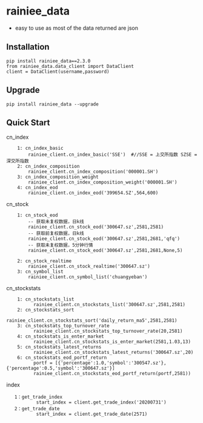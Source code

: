 rainiee_data
===============
* easy to use as most of the data returned are json 

Installation
--------------

    pip install rainiee_data==2.3.0
    from rainiee_data.data_client import DataClient
    client = DataClient(username,password)

Upgrade
---------------

    pip install rainiee_data --upgrade

Quick Start
--------------
cn_index

        1: cn_index_basic
            rainiee_client.cn_index_basic('SSE')  #//SSE = 上交所指数 SZSE = 深交所指数
        2: cn_index_composition
            rainiee_client.cn_index_composition('000001.SH')
        3: cn_index_composition_weight
            rainiee_client.cn_index_composition_weight('000001.SH')
        4: cn_index_eod
            rainiee_client.cn_index_eod('399654.SZ',564,600)    


cn_stock

        1: cn_stock_eod
            -- 获取未复权数据，日k线
            rainiee_client.cn_stock_eod('300647.sz',2581,2581)
            -- 获取前复权数据，日k线
            rainiee_client.cn_stock_eod('300647.sz',2581,2681,'qfq')
            -- 获取未复权数据，5分钟行情
            rainiee_client.cn_stock_eod('300647.sz',2581,2681,None,5)
            
        2: cn_stock_realtime
            rainiee_client.cn_stock_realtime('300647.sz')
        3: cn_symbol_list
            rainiee_client.cn_symbol_list('chuangyeban')

cn_stockstats

        1: cn_stockstats_list
              rainiee_client.cn_stockstats_list('300647.sz',2581,2581)
        2: cn_stockstats_sort
              rainiee_client.cn_stockstats_sort('daily_return_ma5',2581,2581)
        3: cn_stockstats_top_turnover_rate
              rainiee_client.cn_stockstats_top_turnover_rate(20,2581)
        4: cn_stockstats_is_enter_market
              rainiee_client.cn_stockstats_is_enter_market(2581,1.03,13)
        5: cn_stockstats_latest_returns
              rainiee_client.cn_stockstats_latest_returns('300647.sz',20)
        6: cn_stockstats_eod_portf_return   
              portf = [{'percentage':1.0,'symbol':'300547.sz'},{'percentage':0.5,'symbol':'300647.sz'}]
              rainiee_client.cn_stockstats_eod_portf_return(portf,2581))
index

       1：get_trade_index
               start_index = client.get_trade_index('20200731')
       2：get_trade_date
               start_index = client.get_trade_date(2571)
        
        